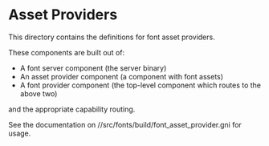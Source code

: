 # Asset Providers

This directory contains the definitions for font asset providers.

These components are built out of:

- A font server component (the server binary)
- An asset provider component (a component with font assets)
- A font provider component (the top-level component which routes to the above
    two)

and the appropriate capability routing.

See the documentation on //src/fonts/build/font_asset_provider.gni for usage.

